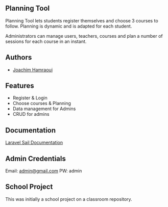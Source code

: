 ## Planning Tool
Planning Tool lets students register themselves and choose 3 courses to follow. Planning is dynamic and is adapted for each student.

Administrators can manage users, teachers, courses and plan a number of sessions for each course in an instant.
## Authors

- [Joachim Hamraoui](https://github.com/JoachimHamraoui)





## Features

- Register & Login
- Choose courses & Planning
- Data management for Admins
- CRUD for admins


## Documentation

[Laravel Sail Documentation](https://laravel.com/docs/10.x/sail)





## Admin Credentials

Email: admin@gmail.com
PW: admin

## School Project

This was initially a school project on a classroom repository.
